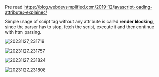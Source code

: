 Pre read:
https://blog.webdevsimplified.com/2019-12/javascript-loading-attributes-explained/

Simple usage of script tag without any attribute is called **render blocking**, since the parser has to stop, fetch the script, execute it and then continue with html parsing.

![20231127_231719](https://github.com/Surbhi-Kohli/WebDevInterviewPrep/assets/32058209/764c4cee-d72b-4a70-a90e-f1eb33e7abe6)  
 
![20231127_231757](https://github.com/Surbhi-Kohli/WebDevInterviewPrep/assets/32058209/8c782956-57e7-4485-bcb7-8f85e31322ab)  

![20231127_231824](https://github.com/Surbhi-Kohli/WebDevInterviewPrep/assets/32058209/0ed41ba4-be8e-4a8e-8b33-448ee91ad1f6)  

![20231127_231808](https://github.com/Surbhi-Kohli/WebDevInterviewPrep/assets/32058209/5e517b71-acc9-4e67-8732-74f16d8038eb)

